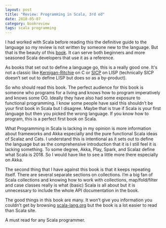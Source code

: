 ```yaml
---
layout: post
title: "Review: Programming in Scala, 3rd ed"
date: 2018-05-07
category: bookreview
tags: scala programming
---
```


I had worked with Scala before reading this the definitive guide to the language so my review is not written by someone new to the language. But that is the beauty of this [book](https://www.amazon.com/Programming-Scala-Updated-2-12/dp/0981531687). It can serve both beginners and more seasoned Scala developers that use it as a reference.

As books that set out to define a language go, this is a really good one. It's not a classic like [Kernigan-Ritchie](https://en.wikipedia.org/wiki/The_C_Programming_Language) on C or [SICP](https://mitpress.mit.edu/sites/default/files/sicp/index.html) on LISP (technically SICP doesn’t set out to define LISP but does so as a by-product).


So who should read this book. The perfect audience for this book is someone who programs for a living and knows how to program imperatively and knows some OO. Ideally they have also had some exposure to functional programming. I know some people have said this shouldn’t be your first book in Scala but I disagree. Maybe that is true if Scala is your first language but then you picked the wrong language. If you know how to program, this is a perfect first book on Scala.

What Programming in Scala is lacking in my opinion is more information about frameworks and Akka especially and the pure functional Scala ideas of Scalaz and Cats. I understand this is intentional as it sets out to define the language but as the comprehensive introduction that it is I still feel it is lacking something. To some degree, Akka, Play, Spark, and Scalaz define what Scala is 2018. So I would have like to see a little more there especially on Akka.  

The second thing that I have against this book is that it keeps repeating itself. There are several separate sections on collections. I’m a big fan of Scala collections and knowing how to work with collections, map/fold/filter and case classes really is what (basic) Scala is all about but it is unnecessary to include the whole API documentation in the book.

The good things in this book are many. It won’t give you information you couldn’t get by browsing [scala-lang.org](https://www.scala-lang.org/) but the book is a lot easier to read than Scala site.

A must read for any Scala programmer. 
